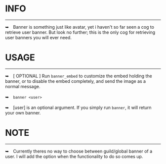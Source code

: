 # INFO
---
➥ Banner is something just like avatar, yet i haven't so far seen a cog to retrieve user banner. But look no further; this is the only cog for retrieving user banners you will ever need.

# USAGE
---
➥ [ OPTIONAL ] Run `banner_embed` to customize the embed holding the banner, or to disable the embed completely, and send the image as a normal message.
<br/> <br/>
➥ `banner <user>`
<br/> <br/>
➥ [user] is an optional argument. If you simply run `banner`, it will return your own banner.

# NOTE
---
➥ Currently theres no way to choose between guild/global banner of a user. I will add the option when the functionality to do so comes up.
